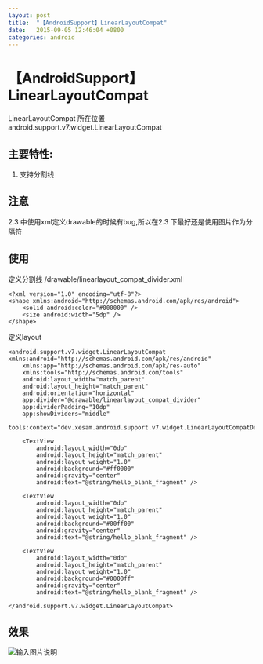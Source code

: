 ```yaml
---
layout: post
title:  "【AndroidSupport】LinearLayoutCompat"
date:   2015-09-05 12:46:04 +0800
categories: android
---
```

# 【AndroidSupport】LinearLayoutCompat

LinearLayoutCompat 所在位置 android.support.v7.widget.LinearLayoutCompat

## 主要特性:
1. 支持分割线

## 注意
2.3 中使用xml定义drawable的时候有bug,所以在2.3 下最好还是使用图片作为分隔符

## 使用

定义分割线 /drawable/linearlayout_compat_divider.xml

    <?xml version="1.0" encoding="utf-8"?>
    <shape xmlns:android="http://schemas.android.com/apk/res/android">
        <solid android:color="#000000" />
        <size android:width="5dp" />
    </shape>

定义layout

    <android.support.v7.widget.LinearLayoutCompat xmlns:android="http://schemas.android.com/apk/res/android"
        xmlns:app="http://schemas.android.com/apk/res-auto"
        xmlns:tools="http://schemas.android.com/tools"
        android:layout_width="match_parent"
        android:layout_height="match_parent"
        android:orientation="horizontal"
        app:divider="@drawable/linearlayout_compat_divider"
        app:dividerPadding="10dp"
        app:showDividers="middle"
        tools:context="dev.xesam.android.support.v7.widget.LinearLayoutCompatDemo">

        <TextView
            android:layout_width="0dp"
            android:layout_height="match_parent"
            android:layout_weight="1.0"
            android:background="#ff0000"
            android:gravity="center"
            android:text="@string/hello_blank_fragment" />

        <TextView
            android:layout_width="0dp"
            android:layout_height="match_parent"
            android:layout_weight="1.0"
            android:background="#00ff00"
            android:gravity="center"
            android:text="@string/hello_blank_fragment" />

        <TextView
            android:layout_width="0dp"
            android:layout_height="match_parent"
            android:layout_weight="1.0"
            android:background="#0000ff"
            android:gravity="center"
            android:text="@string/hello_blank_fragment" />

    </android.support.v7.widget.LinearLayoutCompat>

## 效果

![输入图片说明](https://static.oschina.net/uploads/img/201509/05204957_GSvE.png "在这里输入图片标题")
